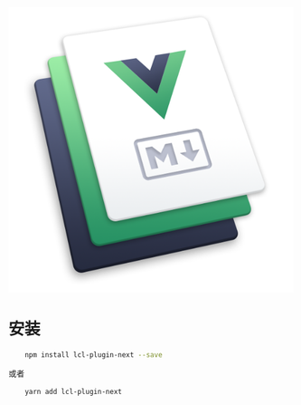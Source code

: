 ![VuePress Logo](/images/hero.png)

# 安装

```bash
    npm install lcl-plugin-next --save
```

或者

```bash
    yarn add lcl-plugin-next
```
